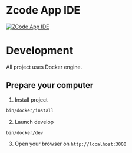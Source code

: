 # Zcode App IDE

[![ZCode App IDE](https://github.com/zcodeapp/ide/actions/workflows/main.yml/badge.svg)](https://github.com/zcodeapp/ide/actions/workflows/main.yml)


# Development

All project uses Docker engine.

## Prepare your computer

1) Install project

```bash
bin/docker/install
```

2) Launch develop

```bash
bin/docker/dev
```

3) Open your browser on `http://localhost:3000`